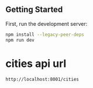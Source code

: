 ## Getting Started

First, run the development server:

```bash
npm install --legacy-peer-deps 
npm run dev
```

# cities api url
```bash
http://localhost:8001/cities
```